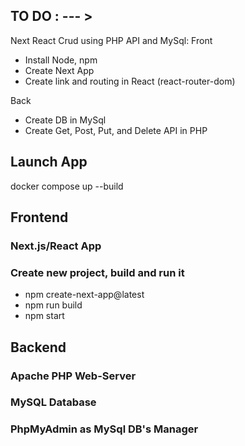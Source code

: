 ## TO DO : --- > 
Next React Crud using PHP API and MySql:
Front
 - Install Node, npm
 - Create Next App
 - Create link and routing in React (react-router-dom)

 Back
 - Create DB in MySql
 - Create Get, Post, Put, and Delete API in PHP

## Launch App
docker compose up --build

## Frontend
### Next.js/React App
### Create new project, build and run it
 - npm create-next-app@latest
 - npm run build
 - npm start

## Backend
### Apache PHP Web-Server

### MySQL Database

### PhpMyAdmin as MySql DB's Manager
